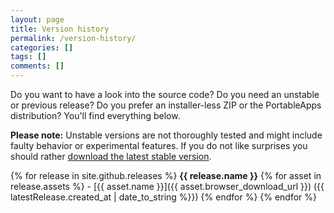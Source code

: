 ```yaml
---
layout: page
title: Version history
permalink: /version-history/
categories: []
tags: []
comments: []
---
```

Do you want to have a look into the source code? 
Do you need an unstable or previous release? 
Do you prefer an installer-less ZIP or the PortableApps distribution?
You'll find everything below.

**Please note:** Unstable versions are not thoroughly tested and might include faulty behavior or experimental features. If you do not like surprises you should rather [download the latest stable version](/downloads/).

{% for release in site.github.releases %}
	**{{ release.name }}**
	{% for asset in release.assets %}
		- [{{ asset.name }}]({{ asset.browser_download_url }}) ({{ latestRelease.created_at | date_to_string %}})
 	{% endfor %}
{% endfor %}
 